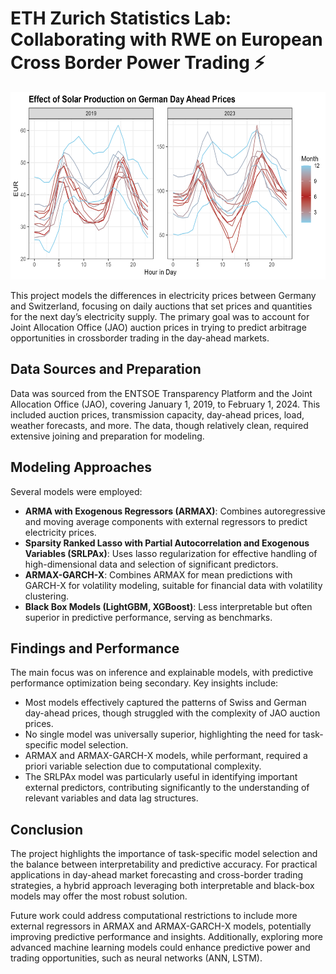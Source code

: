 # ETH Zurich Statistics Lab: Collaborating with RWE on European Cross Border Power Trading ⚡

<p align="center">
  <img src="05 Final Presentation/06 - Solar Bathtub curve.png" height="300" />
</p>


This project models the differences in electricity prices between Germany and Switzerland, focusing on daily auctions that set prices and quantities for the next day’s electricity supply. The primary goal was to account for Joint Allocation Office (JAO) auction prices in trying to predict arbitrage opportunities in crossborder trading in the day-ahead markets.

## Data Sources and Preparation

Data was sourced from the ENTSOE Transparency Platform and the Joint Allocation Office (JAO), covering January 1, 2019, to February 1, 2024. This included auction prices, transmission capacity, day-ahead prices, load, weather forecasts, and more. The data, though relatively clean, required extensive joining and preparation for modeling.

## Modeling Approaches

Several models were employed:

- **ARMA with Exogenous Regressors (ARMAX)**: Combines autoregressive and moving average components with external regressors to predict electricity prices.
- **Sparsity Ranked Lasso with Partial Autocorrelation and Exogenous Variables (SRLPAx)**: Uses lasso regularization for effective handling of high-dimensional data and selection of significant predictors.
- **ARMAX-GARCH-X**: Combines ARMAX for mean predictions with GARCH-X for volatility modeling, suitable for financial data with volatility clustering.
- **Black Box Models (LightGBM, XGBoost)**: Less interpretable but often superior in predictive performance, serving as benchmarks.


## Findings and Performance

The main focus was on inference and explainable models, with predictive performance optimization being secondary. Key insights include:

- Most models effectively captured the patterns of Swiss and German day-ahead prices, though struggled with the complexity of JAO auction prices.
- No single model was universally superior, highlighting the need for task-specific model selection.
- ARMAX and ARMAX-GARCH-X models, while performant, required a priori variable selection due to computational complexity.
- The SRLPAx model was particularly useful in identifying important external predictors, contributing significantly to the understanding of relevant variables and data lag structures.

## Conclusion

The project highlights the importance of task-specific model selection and the balance between interpretability and predictive accuracy. For practical applications in day-ahead market forecasting and cross-border trading strategies, a hybrid approach leveraging both interpretable and black-box models may offer the most robust solution.

Future work could address computational restrictions to include more external regressors in ARMAX and ARMAX-GARCH-X models, potentially improving predictive performance and insights. Additionally, exploring more advanced machine learning models could enhance predictive power and trading opportunities, such as neural networks (ANN, LSTM).
